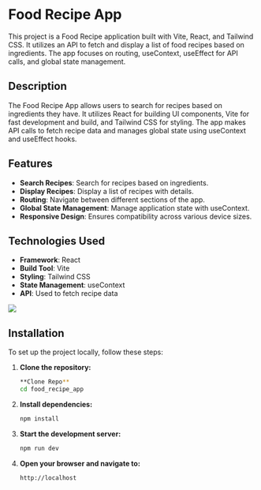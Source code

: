 # Food Recipe App

This project is a Food Recipe application built with Vite, React, and Tailwind CSS. It utilizes an API to fetch and display a list of food recipes based on ingredients. The app focuses on routing, useContext, useEffect for API calls, and global state management.

## Description

The Food Recipe App allows users to search for recipes based on ingredients they have. It utilizes React for building UI components, Vite for fast development and build, and Tailwind CSS for styling. The app makes API calls to fetch recipe data and manages global state using useContext and useEffect hooks.

## Features

- **Search Recipes**: Search for recipes based on ingredients.
- **Display Recipes**: Display a list of recipes with details.
- **Routing**: Navigate between different sections of the app.
- **Global State Management**: Manage application state with useContext.
- **Responsive Design**: Ensures compatibility across various device sizes.

## Technologies Used

- **Framework**: React
- **Build Tool**: Vite
- **Styling**: Tailwind CSS
- **State Management**: useContext
- **API**: Used to fetch recipe data

<img src=https://github.com/user-attachments/assets/ccde7bd7-06ef-4d77-a306-7776938b4e7b/>

## Installation

To set up the project locally, follow these steps:

1. **Clone the repository:**
    ```bash
    **Clone Repo**
    cd food_recipe_app
    ```

2. **Install dependencies:**
    ```bash
    npm install
    ```

3. **Start the development server:**
    ```bash
    npm run dev
    ```

4. **Open your browser and navigate to:**
    ```
    http://localhost
    ```


